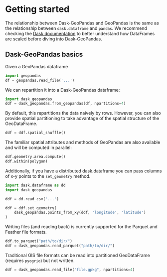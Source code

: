 # Getting started

The relationship between Dask-GeoPandas and GeoPandas is the same as the relationship
between `dask.dataframe` and `pandas`.  We recommend checking the
[Dask documentation](https://docs.dask.org/en/latest/dataframe.html) to better understand how
DataFrames are scaled before diving into Dask-GeoPandas.

## Dask-GeoPandas basics

Given a GeoPandas dataframe

```py
import geopandas
df = geopandas.read_file('...')
```

We can repartition it into a Dask-GeoPandas dataframe:

```py
import dask_geopandas
ddf = dask_geopandas.from_geopandas(df, npartitions=4)
```

By default, this repartitions the data naively by rows. However, you can
also provide spatial partitioning to take advantage of the spatial structure of
the GeoDataFrame.

```py
ddf = ddf.spatial_shuffle()
```

The familiar spatial attributes and methods of GeoPandas are also available
and will be computed in parallel:

```py
ddf.geometry.area.compute()
ddf.within(polygon)
```

Additionally, if you have a distributed dask.dataframe you can pass columns of
x-y points to the ``set_geometry`` method.

```py
import dask.dataframe as dd
import dask_geopandas

ddf = dd.read_csv('...')

ddf = ddf.set_geometry(
    dask_geopandas.points_from_xy(ddf, 'longitude', 'latitude')
)
```

Writing files (and reading back) is currently supported for the Parquet and Feather file
formats.

```py
ddf.to_parquet("path/to/dir/")
ddf = dask_geopandas.read_parquet("path/to/dir/")
```

Traditional GIS file formats can be read into partitioned GeoDataFrame
(requires `pyogrio`) but not written.

```py
ddf = dask_geopandas.read_file("file.gpkg", npartitions=4)
```
